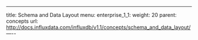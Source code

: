 ---
title: Schema and Data Layout
menu:
  enterprise_1_1:
    weight: 20
    parent: concepts
    url: http://docs.influxdata.com/influxdb/v1.1/concepts/schema_and_data_layout/
—--
